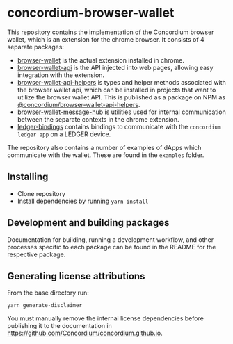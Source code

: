 # concordium-browser-wallet

This repository contains the implementation of the Concordium browser wallet, which is an extension for the chrome browser. It consists of 4 separate packages:

-   [browser-wallet](./packages/browser-wallet) is the actual extension installed in chrome.
-   [browser-wallet-api](./packages/browser-wallet-api) is the API injected into web pages, allowing easy integration with the extension.
-   [browser-wallet-api-helpers](./packages/browser-wallet-api-helpers) is types and helper methods associated with the browser wallet api, which can be installed in projects that want to utilize the browser wallet API. This is published as a package on NPM as [@concordium/browser-wallet-api-helpers](https://www.npmjs.com/package/@concordium/browser-wallet-api-helpers).
-   [browser-wallet-message-hub](./packages/browser-wallet-message-hub) is utilities used for internal communication between the separate contexts in the chrome extension.
-   [ledger-bindings](./packages/ledger-bindings) contains bindings to communicate with the `concordium ledger app` on a LEDGER device.

The repository also contains a number of examples of dApps which communicate with the wallet. These are found in the `examples` folder.

## Installing

-   Clone repository
-   Install dependencies by running `yarn install`

## Development and building packages

Documentation for building, running a development workflow, and other processes specific to each package can be found in the README for the respective package.

## Generating license attributions

From the base directory run:

```
yarn generate-disclaimer
```

You must manually remove the internal license dependencies before publishing it to the documentation in https://github.com/Concordium/concordium.github.io.
